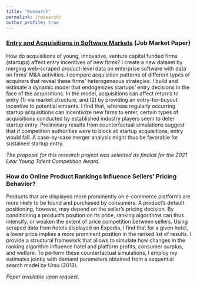 ```yaml
---
title: "Research"
permalink: /research/
author_profile: true
---
```



### [Entry and Acquisitions in Software Markets](https://luiseeisfeld.github.io/assets/docs/JMP_Eisfeld_TSE.pdf) (Job Market Paper)

How do acquisitions of young, innovative, venture capital funded firms (startups) affect entry incentives of new firms? I create a new dataset by merging web-scraped product-level data on enterprise software with data on firms' M\&A activities. I compare acquisition patterns of different types of acquirers that reveal these firms' heterogeneous strategies. I build and estimate a dynamic model that endogenizes startups’ entry decisions in the face of the acquisitions. In the model, acquisitions can affect returns to entry (1) via market structure, and (2) by providing an entry-for-buyout incentive to potential entrants. I find that, whereas regularly occurring startup acquisitions can incentivize new firms to enter, certain types of acquisitions conducted by established industry players seem to deter startup entry. Preliminary results from counterfactual simulations suggest that if competition authorities were to block all startup acquisitions, entry would fall. A case-by-case merger analysis might thus be favorable for sustained startup entry.
 
_The proposal for this research project was selected as finalist for the 2021 Lear Young Talent Competition Award._

### How do Online Product Rankings Influence Sellers’ Pricing Behavior?

Products that are displayed more prominently on e-commerce platforms are more likely to be found and purchased by consumers. A product’s default positioning, however, may depend on the seller’s pricing decision. By conditioning a product’s position on its price, ranking algorithms can thus intensify, or weaken the extent of price competition between sellers. Using scraped data from hotels displayed on Expedia, I find that for a given hotel, a lower price implies a more prominent position in the ranked list of results. I provide a structural framework that allows to simulate how changes in the ranking algorithm influence hotel and platform profits, consumer surplus, and welfare. To perform these counterfactual simulations, I employ my estimates jointly with demand parameters obtained from a sequential search model by Ursu (2018). 

_Paper available upon request._



